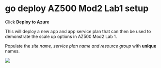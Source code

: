 # go deploy AZ500 Mod2 Lab1 setup

Click **Deploy to Azure**
 
 
 This will deploy a new app and app service plan that can then be used to demonstrate the scale up options in AZ500 Mod2 Lab 1.

Populate the *site name, service plan name and resource group* with **unique** names.
 
<a href="https://portal.azure.com/#create/Microsoft.Template/uri/https%3A%2F%2Fraw.githubusercontent.com%2FGoDeploy%2FAZ500%2Fmaster%2FAZ500%20Mod2%20Lab1%2Ftemplate.json
" target="_blank">
    <img src="http://azuredeploy.net/deploybutton.png"/>
</a>
